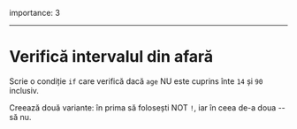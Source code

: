 importance: 3

---

# Verifică intervalul din afară

Scrie o condiție `if` care verifică dacă `age` NU este cuprins înte `14` și `90` inclusiv.  

Creează două variante: în prima să folosești NOT `!`, iar în ceea de-a doua -- să nu.